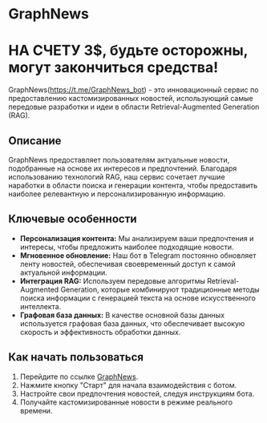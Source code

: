 # GraphNews
# НА СЧЕТУ 3$, будьте осторожны, могут закончиться средства!
GraphNews(https://t.me/GraphNews_bot) - это инновационный сервис по предоставлению кастомизированных новостей, использующий самые передовые разработки и идеи в области Retrieval-Augmented Generation (RAG).

## Описание

GraphNews предоставляет пользователям актуальные новости, подобранные на основе их интересов и предпочтений. Благодаря использованию технологий RAG, наш сервис сочетает лучшие наработки в области поиска и генерации контента, чтобы предоставить наиболее релевантную и персонализированную информацию.

## Ключевые особенности

- **Персонализация контента:** Мы анализируем ваши предпочтения и интересы, чтобы предложить наиболее подходящие новости.
- **Мгновенное обновление:** Наш бот в Telegram постоянно обновляет ленту новостей, обеспечивая своевременный доступ к самой актуальной информации.
- **Интеграция RAG:** Используем передовые алгоритмы Retrieval-Augmented Generation, которые комбинируют традиционные методы поиска информации с генерацией текста на основе искусственного интеллекта.
- **Графовая база данных:** В качестве основной базы данных используется графовая база данных, что обеспечивает высокую скорость и эффективность обработки данных.


## Как начать пользоваться

1. Перейдите по ссылке [GraphNews](https://t.me/GraphNews_bot).
2. Нажмите кнопку "Старт" для начала взаимодействия с ботом.
3. Настройте свои предпочтения новостей, следуя инструкциям бота.
4. Получайте кастомизированные новости в режиме реального времени.
